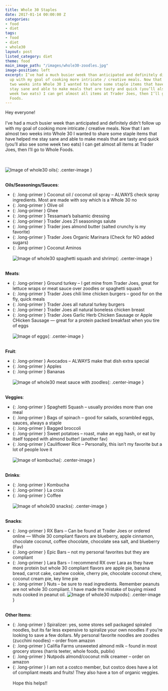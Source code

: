 ```yaml
---
title: Whole 30 Staples
date: 2017-01-14 00:00:00 Z
categories:
- food
- diet
tags:
- food
- diet
- whole30
layout: post
listed_category: diet
theme: food
main_image_path: "/images/whole30-zoodles.jpg"
image-position: left
excerpt: I’ve had a much busier week than anticipated and definitely didn’t follow
  up with my goal of cooking more intricate / creative meals. Now that I am almost
  two weeks into Whole 30 I wanted to share some staple items that have helped me
  stay sane and able to make meals that are tasty and quick (you’ll also see some
  week two eats) I can get almost all items at Trader Joes, then I’ll go to Whole
  Foods.
---
```


Hey everyone!
<br /><br />
I’ve had a much busier week than anticipated and definitely didn’t follow up with my goal of cooking more intricate / creative meals. Now that I am almost two weeks into Whole 30 I wanted to share some staple items that have helped me stay sane and able to make meals that are tasty and quick (you’ll also see some week two eats) I can get almost all items at Trader Joes, then I’ll go to Whole Foods.
<!-- excerpt -->
<br /><br />
![Image of whole30 oils](/images/whole30-oils.jpg){: .center-image }
<br /><br />

**Oils/Seasonings/Sauces**:
<br />
* {: .long-primer } Coconut oil / coconut oil spray – ALWAYS check spray ingredients. Most are made with soy which is a Whole 30 no
* {: .long-primer } Olive oil
* {: .long-primer } Ghee
* {: .long-primer } Tessamae’s balsamic dressing
* {: .long-primer } Trader Joes 21 seasonings salute
* {: .long-primer } Trader joes almond butter (salted crunchy is my favorite)
* {: .long-primer } Trader Joes Organic Marinara (Check for NO added sugars)
* {: .long-primer } Coconut Aminos
<br /><br />
![Image of whole30 spaghetti squash and shrimp](/images/whole30-squash.jpg){: .center-image }
<br /><br />

**Meats**:
<br />
* {: .long-primer } Ground turkey – I get mine from Trader Joes, great for lettuce wraps or meat sauce over zoodles or spaghetti squash
* {: .long-primer } Trader Joes chili lime chicken burgers – good for on the fly, quick meals
* {: .long-primer } Trader Joes all natural turkey burgers
* {: .long-primer } Trader Joes all natural boneless chicken breast
* {: .long-primer } Trader Joes Garlic Herb Chicken Sausage or Apple CHicken Sausage — great for a protein packed breakfast when you tire of eggs
<br /><br />
![Image of eggs](/images/whole30-eggs2.jpg){: .center-image }
<br /><br />

**Fruit**:
<br />
* {: .long-primer } Avocados – ALWAYS make that dish extra special
* {: .long-primer } Apples
* {: .long-primer } Bananas
<br /><br />
![Image of whole30 meat sauce with zoodles](/images/whole30-zoodles.jpg){: .center-image }
<br /><br />

**Veggies**:
<br />
* {: .long-primer } Spaghetti Squash – usually provides more than one meal
* {: .long-primer } Bags of spinach – good for salads, scrambled eggs, sauces, always a staple
* {: .long-primer } Bagged broccoli
* {: .long-primer } Sweet potatoes – roast, make an egg hash, or eat by itself topped with almond butter! (another fav)
* {: .long-primer } Cauliflower Rice – Personally, this isn’t my favorite but a lot of people love it
<br /><br />
![Image of kombucha](/images/whole30-kombucha.jpg){: .center-image }
<br /><br />

**Drinks**:
<br />
* {: .long-primer } Kombucha
* {: .long-primer } La croix
* {: .long-primer } Coffee
<br /><br />
![Image of whole30 snacks](/images/whole30-snacks.jpg){: .center-image }
<br /><br />

**Snacks**:
<br />
* {: .long-primer } RX Bars – Can be found at Trader Joes or ordered online — Whole 30 compliant flavors are blueberry, apple cinnamon, chocolate coconut, coffee chocolate, chocolate sea salt, and blueberry (Fav)
* {: .long-primer } Epic Bars – not my personal favorites but they are compliant
* {: .long-primer } Lara Bars – I recommend RX over Lara as they have more protein but whole 30 compliant flavors are apple pie, banana bread, carrot cake, cashew cookie, cherry pie, chocolate coconut chew, coconut cream pie, key lime pie
* {: .long-primer } Nuts – be sure to read ingredients. Remember peanuts are not whole 30 compliant. I have made the mistake of buying mixed nuts cooked in peanut oil.
![Image of whole30 nutpods](/images/whole30-nutpods.jpg){: .center-image }
<br /><br />

**Other Items**:
<br />
* {: .long-primer } Spiralizer: yes, some stores sell packaged spiraled noodles, but its far less expensive to spiralize your own noodles if you’re looking to save a few dollars. My personal favorite noodles are zoodles (zucchini noodles) – order from amazon
* {: .long-primer } Califia Farms unsweeted almond milk – found in most grocery stores (harris teeter, whole foods, publix)
* {: .long-primer } Nutpods almond/coconut milk creamer – order on amazon
* {: .long-primer } I am not a costco member, but costco does have a lot of compliant meats and fruits! They also have a ton of organic veggies.
<br /><br />
Hope this helps!!
